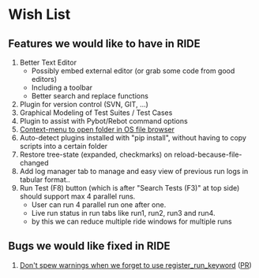 # Wish List

## Features we would like to have in RIDE

1. Better Text Editor
    * Possibly embed external editor (or grab some code from good editors)
    * Including a toolbar
    * Better search and replace functions
2. Plugin for version control (SVN, GIT, ...)
3. Graphical Modeling of Test Suites / Test Cases
4. Plugin to assist with Pybot/Rebot command options
5. [Context-menu to open folder in OS file browser](https://github.com/robotframework/RIDE/issues/1650)
6. Auto-detect plugins installed with "pip install", without having to copy scripts into a certain folder
7. Restore tree-state (expanded, checkmarks) on reload-because-file-changed
8. Add log manager tab to manage and easy view of previous run logs in tabular format.. 
9. Run Test (F8) button (which is after "Search Tests (F3)" at top side) should support max 4 parallel runs. 
     * User can run 4 parallel run one after one.
     * Live run status in run tabs like run1, run2, run3 and run4.   
     * by this we can reduce multiple ride windows for multiple runs 

## Bugs we would like fixed in RIDE

1. [Don't spew warnings when we forget to use register_run_keyword](https://github.com/robotframework/ride/issues/1661) ([PR](https://github.com/robotframework/ride/issues/1662))